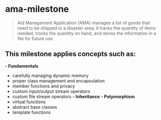 # ama-milestone
> Aid Management Application (AMA) manages a list of goods that need to be shipped to a disaster area; it tracks the quantity of items needed, tracks the quantity on hand, and stores the information in a file for future use.

## This milestone applies concepts such as:
**- Fundamentals** 
  - carefully managing dynamic memory
  - proper class management and encapsulation
  - member functions and privacy
  - custom input/output stream operators
  - custom file stream operators
**- Inheritance** 
**- Polymorphism**
  -	virtual functions
  -	abstract base classes
  -	template functions
